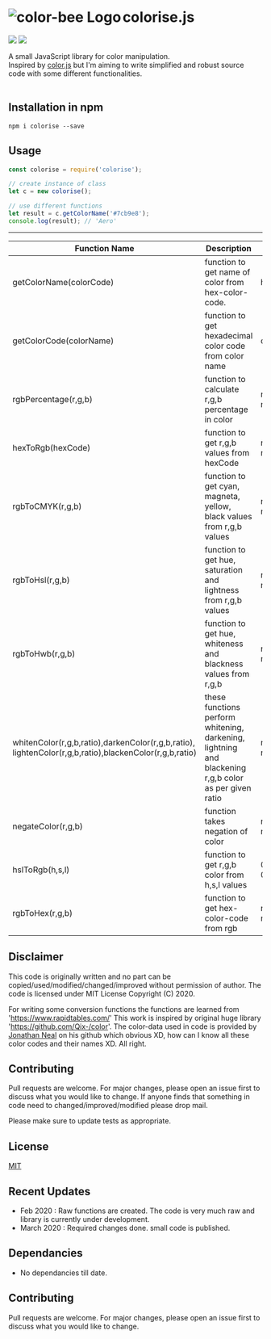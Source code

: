 # colorise.js [<img src="https://github.com/mayuraitavadekar/colorise/blob/master/colorise-icon.png" alt="color-bee Logo" align="left">](https://github.com/mayuraitavadekar/colorise.js)
<img src="https://img.shields.io/badge/github-active-green"/> <img src="https://img.shields.io/badge/version-1.0.3-orange"/>

A small JavaScript library for color manipulation.<br>
Inspired by [color.js](https://github.com/brehaut/color-js) but I'm aiming to write simplified and robust source code with some different functionalities. 
<br/>
<br/>

## Installation in npm

```npm
npm i colorise --save
```

## Usage

```javascript
const colorise = require('colorise');

// create instance of class
let c = new colorise();

// use different functions 
let result = c.getColorName('#7cb9e8'); 
console.log(result); // 'Aero'
```

-------------------------------------

|Function Name|Description|Parameters|returns|
|---|---|---|---|
| getColorName(colorCode)  |function to get name of color from hex-color-code.   |hex-color-code : string   |color : string   | 
|getColorCode(colorName)   |function to get hexadecimal color code from color name   |color : string   |hex-color-code : string   | 
|rgbPercentage(r,g,b)   |function to calculate r,g,b percentage in color   |r : number,g : number,b : number   |returns array   | 
| hexToRgb(hexCode)  |function to get r,g,b values from hexCode   |r : number,g : number,b : number    |  returns array |
|rgbToCMYK(r,g,b)   | function to get cyan, magneta, yellow, black values from r,g,b values  |r : number,g : number,b : number   |return array   | 
| rgbToHsl(r,g,b)  | function to get hue, saturation and lightness from r,g,b values   |r : number,g : number, b : number   |returns object   | 
| rgbToHwb(r,g,b)  |function to get hue, whiteness and blackness values from r,g,b   |r : number, g : number, b : number   | returns object| 
| whitenColor(r,g,b,ratio),darkenColor(r,g,b,ratio), lightenColor(r,g,b,ratio),blackenColor(r,g,b,ratio)   |these functions perform whitening, darkening, lightning and blackening r,g,b color as per given ratio   |r : number, g : number, b : number, ratio : number < 0   | returns array/object   | 
|negateColor(r,g,b) |function takes negation of color   |r : number,g : number,b : number|returns array   | 
|hslToRgb(h,s,l)   |function to get r,g,b color from h,s,l values   |0<=hue<=360,0<=s<=100, 0<=l<=100|returns array   | 
|rgbToHex(r,g,b)   |function to get hex-color-code from rgb|r : number,g : number,b : number   |returns string   | 


## Disclaimer
This code is originally written and no part can be copied/used/modified/changed/improved without permission of author. The code is licensed under MIT License Copyright (C) 2020. 

For writing some conversion functions the functions are learned from 'https://www.rapidtables.com/'
This work is inspired by original huge library 'https://github.com/Qix-/color'. The color-data used in code is provided by [Jonathan Neal](https://github.com/jonathantneal) on his github which obvious XD, how can I know all these color codes and their names XD. All right.

## Contributing
Pull requests are welcome. For major changes, please open an issue first to discuss what you would like to change. If anyone finds that something in code need to changed/improved/modified please drop mail.

Please make sure to update tests as appropriate.

## License
[MIT](https://choosealicense.com/licenses/mit/)

## Recent Updates

 - Feb 2020 : Raw functions are created. The code is very much raw and library is currently under development.
 - March 2020 : Required changes done. small code is published. 

## Dependancies

- No dependancies till date.

## Contributing

Pull requests are welcome. For major changes, please open an issue first to discuss what you would like to change.
